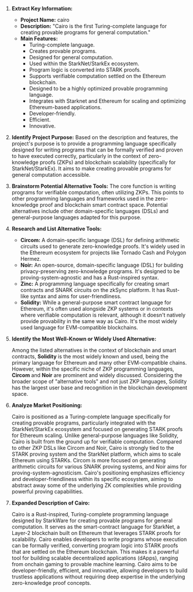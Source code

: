 1.  **Extract Key Information:**
    *   **Project Name:** cairo
    *   **Description:** "Cairo is the first Turing-complete language for creating provable programs for general computation."
    *   **Main Features:**
        *   Turing-complete language.
        *   Creates provable programs.
        *   Designed for general computation.
        *   Used within the StarkNet/StarkEx ecosystem.
        *   Program logic is converted into STARK proofs.
        *   Supports verifiable computation settled on the Ethereum blockchain.
        *   Designed to be a highly optimized provable programming language.
        *   Integrates with Starknet and Ethereum for scaling and optimizing Ethereum-based applications.
        *   Developer-friendly.
        *   Efficient.
        *   Innovative.

2.  **Identify Project Purpose:**
    Based on the description and features, the project's purpose is to provide a programming language specifically designed for writing programs that can be formally verified and proven to have executed correctly, particularly in the context of zero-knowledge proofs (ZKPs) and blockchain scalability (specifically for StarkNet/StarkEx). It aims to make creating provable programs for general computation accessible.

3.  **Brainstorm Potential Alternative Tools:**
    The core function is writing programs for verifiable computation, often utilizing ZKPs. This points to other programming languages and frameworks used in the zero-knowledge proof and blockchain smart contract space. Potential alternatives include other domain-specific languages (DSLs) and general-purpose languages adapted for this purpose.

4.  **Research and List Alternative Tools:**

    *   **Circom:** A domain-specific language (DSL) for defining arithmetic circuits used to generate zero-knowledge proofs. It's widely used in the Ethereum ecosystem for projects like Tornado Cash and Polygon Hermez.
    *   **Noir:** An open-source, domain-specific language (DSL) for building privacy-preserving zero-knowledge programs. It's designed to be proving-system-agnostic and has a Rust-inspired syntax.
    *   **Zinc:** A programming language specifically for creating smart contracts and SNARK circuits on the zkSync platform. It has Rust-like syntax and aims for user-friendliness.
    *   **Solidity:** While a general-purpose smart contract language for Ethereum, it's often used alongside ZKP systems or in contexts where verifiable computation is relevant, although it doesn't natively provide provability in the same way as Cairo. It's the most widely used language for EVM-compatible blockchains.

5.  **Identify the Most Well-Known or Widely Used Alternative:**

    Among the listed alternatives in the context of blockchain and smart contracts, **Solidity** is the most widely known and used, being the primary language for Ethereum and many other EVM-compatible chains. However, within the specific niche of ZKP programming languages, **Circom** and **Noir** are prominent and widely discussed. Considering the broader scope of "alternative tools" and not just ZKP languages, Solidity has the largest user base and recognition in the blockchain development space.

6.  **Analyze Market Positioning:**

    Cairo is positioned as a Turing-complete language specifically for creating provable programs, particularly integrated with the StarkNet/StarkEx ecosystem and focused on generating STARK proofs for Ethereum scaling. Unlike general-purpose languages like Solidity, Cairo is built from the ground up for verifiable computation. Compared to other ZKP DSLs like Circom and Noir, Cairo is strongly tied to the STARK proving system and the StarkNet platform, which aims to scale Ethereum using STARKs. Circom is more focused on generating arithmetic circuits for various SNARK proving systems, and Noir aims for proving-system-agnosticism. Cairo's positioning emphasizes efficiency and developer-friendliness within its specific ecosystem, aiming to abstract away some of the underlying ZK complexities while providing powerful proving capabilities.

7.  **Expanded Description of Cairo:**

    Cairo is a Rust-inspired, Turing-complete programming language designed by StarkWare for creating provable programs for general computation. It serves as the smart-contract language for StarkNet, a Layer-2 blockchain built on Ethereum that leverages STARK proofs for scalability. Cairo enables developers to write programs whose execution can be formally verified, converting program logic into STARK proofs that are settled on the Ethereum blockchain. This makes it a powerful tool for building scalable decentralized applications (dApps), ranging from onchain gaming to provable machine learning. Cairo aims to be developer-friendly, efficient, and innovative, allowing developers to build trustless applications without requiring deep expertise in the underlying zero-knowledge proof concepts.